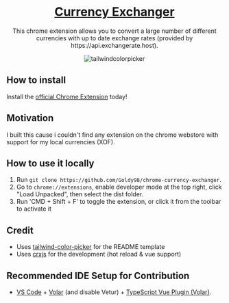 <h1 align="center"><a href="https://chrome.google.com/webstore/detail/tailwind-color-picker/iaknbjonlhaajcfpfcimahgpfknpihfm">Currency Exchanger</a></h1>

<p align="center">
  This chrome extension allows you to convert a large number of different currencies with up to date exchange rates (provided by https://api.exchangerate.host).
</p>
<div align="center">

![tailwindcolorpicker](https://user-images.githubusercontent.com/54216013/215746553-061d8de4-251f-4d40-a563-a01c78d348dc.png)

</div>

## How to install

Install the [official Chrome Extension](https://chrome.google.com/webstore/detail/currency-exchanger/oopabpebofepcnmiopgcfjndeckpfbjc) today!

## Motivation

I built this cause i couldn't find any extension on the chrome webstore with support for my local currencies (XOF).

## How to use it locally

1. Run `git clone https://github.com/Goldy98/chrome-currency-exchanger`.
2. Go to `chrome://extensions`, enable developer mode at the top right, click "Load Unpacked", then select the dist folder.
3. Run 'CMD + Shift + F' to toggle the extension, or click it from the toolbar to activate it

## Credit

- Uses [tailwind-color-picker](https://github.com/Nutlope/tailwind-color-picker) for the README template
- Uses [crxjs](https://crxjs.dev/vite-plugin) for the development (hot reload & vue support)

## Recommended IDE Setup for Contribution

- [VS Code](https://code.visualstudio.com/) + [Volar](https://marketplace.visualstudio.com/items?itemName=Vue.volar) (and disable Vetur) + [TypeScript Vue Plugin (Volar)](https://marketplace.visualstudio.com/items?itemName=Vue.vscode-typescript-vue-plugin).
